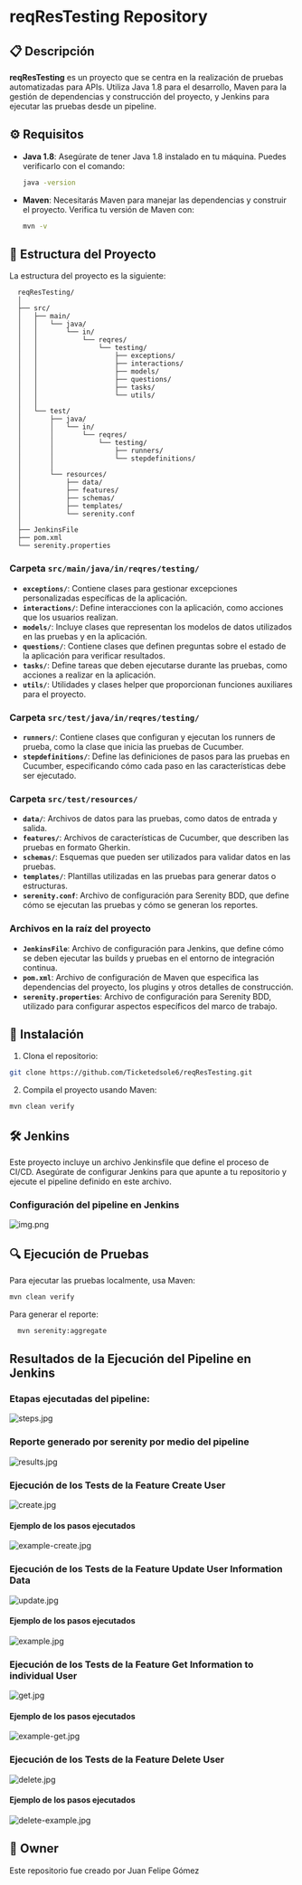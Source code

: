 # reqResTesting Repository

## 📋 Descripción

**reqResTesting** es un proyecto que se centra en la realización de pruebas automatizadas para APIs. Utiliza Java 1.8
para el desarrollo, Maven para la gestión de dependencias y construcción del proyecto, y Jenkins para ejecutar las pruebas desde un pipeline.

## ⚙️ Requisitos

- **Java 1.8**: Asegúrate de tener Java 1.8 instalado en tu máquina. Puedes verificarlo con el comando:
  ```sh
  java -version
  ```

- **Maven**: Necesitarás Maven para manejar las dependencias y construir el proyecto. Verifica tu versión de Maven con:
  ```sh
  mvn -v
  ```
  
## 📂 Estructura del Proyecto
  La estructura del proyecto es la siguiente:

  ```text
    reqResTesting/
    │
    ├── src/
    │   ├── main/
    │   │   └── java/
    │   │       └── in/
    │   │           └── reqres/
    │   │               └── testing/
    │   │                   ├── exceptions/
    │   │                   ├── interactions/
    │   │                   ├── models/
    │   │                   ├── questions/
    │   │                   ├── tasks/
    │   │                   └── utils/
    │   │
    │   └── test/
    │       ├── java/
    │       │   └── in/
    │       │       └── reqres/
    │       │           └── testing/
    │       │               ├── runners/
    │       │               └── stepdefinitions/
    │       │
    │       └── resources/
    │           ├── data/
    │           ├── features/
    │           ├── schemas/
    │           ├── templates/
    │           └── serenity.conf
    │
    ├── JenkinsFile
    ├── pom.xml
    └── serenity.properties
  ```

### Carpeta `src/main/java/in/reqres/testing/`

- **`exceptions/`**: Contiene clases para gestionar excepciones personalizadas específicas de la aplicación.
- **`interactions/`**: Define interacciones con la aplicación, como acciones que los usuarios realizan.
- **`models/`**: Incluye clases que representan los modelos de datos utilizados en las pruebas y en la aplicación.
- **`questions/`**: Contiene clases que definen preguntas sobre el estado de la aplicación para verificar resultados.
- **`tasks/`**: Define tareas que deben ejecutarse durante las pruebas, como acciones a realizar en la aplicación.
- **`utils/`**: Utilidades y clases helper que proporcionan funciones auxiliares para el proyecto.

### Carpeta `src/test/java/in/reqres/testing/`

- **`runners/`**: Contiene clases que configuran y ejecutan los runners de prueba, como la clase que inicia las pruebas de Cucumber.
- **`stepdefinitions/`**: Define las definiciones de pasos para las pruebas en Cucumber, especificando cómo cada paso en las características debe ser ejecutado.

### Carpeta `src/test/resources/`

- **`data/`**: Archivos de datos para las pruebas, como datos de entrada y salida.
- **`features/`**: Archivos de características de Cucumber, que describen las pruebas en formato Gherkin.
- **`schemas/`**: Esquemas que pueden ser utilizados para validar datos en las pruebas.
- **`templates/`**: Plantillas utilizadas en las pruebas para generar datos o estructuras.
- **`serenity.conf`**: Archivo de configuración para Serenity BDD, que define cómo se ejecutan las pruebas y cómo se generan los reportes.

### Archivos en la raíz del proyecto

- **`JenkinsFile`**: Archivo de configuración para Jenkins, que define cómo se deben ejecutar las builds y pruebas en el entorno de integración continua.
- **`pom.xml`**: Archivo de configuración de Maven que especifica las dependencias del proyecto, los plugins y otros detalles de construcción.
- **`serenity.properties`**: Archivo de configuración para Serenity BDD, utilizado para configurar aspectos específicos del marco de trabajo.

## 🚀 Instalación
1. Clona el repositorio:
  ```sh
  git clone https://github.com/Ticketedsole6/reqResTesting.git
  ```
2. Compila el proyecto usando Maven:
  ```sh
  mvn clean verify
  ```

## 🛠️ Jenkins
Este proyecto incluye un archivo Jenkinsfile que define el proceso de CI/CD. Asegúrate de configurar Jenkins para que
apunte a tu repositorio y ejecute el pipeline definido en este archivo.

### Configuración del pipeline en Jenkins
![img.png](https://i.postimg.cc/TP9hPryj/img.png)


## 🔍 Ejecución de Pruebas
Para ejecutar las pruebas localmente, usa Maven:

  ```sh
  mvn clean verify
  ```

Para generar el reporte:

```sh
  mvn serenity:aggregate
  ```

## Resultados de la Ejecución del Pipeline en Jenkins

### **Etapas ejecutadas del pipeline:**
![steps.jpg](https://i.postimg.cc/t4ymqv4d/steps.jpg)

### **Reporte generado por serenity por medio del pipeline**
![results.jpg](https://i.postimg.cc/RFrtmyM4/results.jpg)

### **Ejecución de los Tests de la Feature Create User**
![create.jpg](https://i.postimg.cc/dVPDLdbj/create.jpg)

#### **Ejemplo de los pasos ejecutados**
![example-create.jpg](https://i.postimg.cc/bvM5hQV1/example-create.jpg)

### **Ejecución de los Tests de la Feature Update User Information Data**
![update.jpg](https://i.postimg.cc/Xv0bfkLQ/update.jpg)

#### **Ejemplo de los pasos ejecutados**
![example.jpg](https://i.postimg.cc/RhqxRMYT/example.jpg)

### **Ejecución de los Tests de la Feature Get Information to individual User**
![get.jpg](https://i.postimg.cc/4x8Jg9Q5/get.jpg)

#### **Ejemplo de los pasos ejecutados**
![example-get.jpg](https://i.postimg.cc/5ytQSC1k/example-get.jpg)

### **Ejecución de los Tests de la Feature Delete User**
![delete.jpg](https://i.postimg.cc/QMHS62Mb/delete.jpg)

#### **Ejemplo de los pasos ejecutados**
![delete-example.jpg](https://i.postimg.cc/sD7G9sRz/delete-example.jpg)

## 📧 Owner
Este repositorio fue creado por Juan Felipe Gómez
